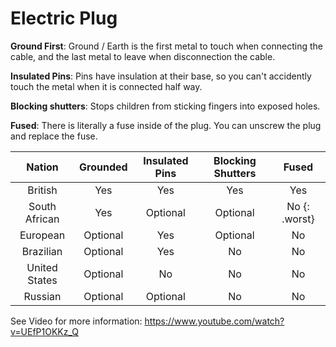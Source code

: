 # Electric Plug

**Ground First**: Ground / Earth is the first metal to touch when connecting the cable, and the last metal to leave when disconnection the cable.

**Insulated Pins**: Pins have insulation at their base, so you can't accidently touch the metal when it is connected half way.

**Blocking shutters**: Stops children from sticking fingers into exposed holes.

**Fused**: There is literally a fuse inside of the plug. You can unscrew the plug and replace the fuse.

 Nation | Grounded | Insulated Pins | Blocking Shutters | Fused
:---:|:---:|:---:|:---:|:---:
British | Yes | Yes | Yes | Yes
South African | Yes | Optional | Optional | No {: .worst}
European | Optional | Yes | Optional | No
Brazilian | Optional | Yes | No | No
United States | Optional | No | No | No
Russian | Optional | Optional | No | No

See Video for more information: https://www.youtube.com/watch?v=UEfP1OKKz_Q

<style>
  .worst { background-color: rgb(153, 255, 153); }
</style>
